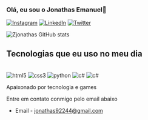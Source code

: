 ### Olá, eu sou o Jonathas Emanuel👋

[![Instagram](https://img.shields.io/badge/Instagram-E4405F?style=for-the-badge&logo=instagram&logoColor=white)](https://www.instagram.com/zjonathas1/)
[![LinkedIn](https://img.shields.io/badge/LinkedIn-0077B5?style=for-the-badge&logo=linkedin&logoColor=white)](https://www.linkedin.com/in/jonathas-emanuel-b6b96923a/)
[![Twitter](https://img.shields.io/badge/Twitter-1DA1F2?style=for-the-badge&logo=twitter&logoColor=white)](https://twitter.com/ZJonathas1)

![Zjonathas GitHub stats](https://github-readme-stats.vercel.app/api?username=Zjonathas&show_icons=true&theme=dracula)

## Tecnologias que eu uso no meu dia

<div style="display: imline_block"><br/>
  <img align="center" alt="html5" src="https://img.shields.io/badge/HTML5-E34F26?style=for-the-badge&logo=html5&logoColor=white" />
  <img align="center" alt="css3" src="https://img.shields.io/badge/CSS3-1572B6?style=for-the-badge&logo=css3&logoColor=white" />
  <img align="center" alt="python" src="https://img.shields.io/badge/Python-14354C?style=for-the-badge&logo=python&logoColor=white" />
  <img align="center" alt="c#" src="https://img.shields.io/badge/C%23-239120?style=for-the-badge&logo=c-sharp&logoColor=white" />
  <img align="center" alt="c#" src="https://img.shields.io/badge/C%2B%2B-00599C?style=for-the-badge&logo=c%2B%2B&logoColor=white" />
  
</div>

Apaixonado por tecnologia e games

Entre em contato conmigo pelo email abaixo
- Email - jonathas92244@gmail.com
